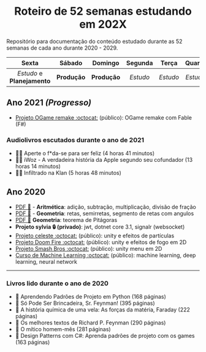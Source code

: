 <h1 align="center">Roteiro de 52 semanas estudando em 202X</h1>

Repositório para documentação do conteúdo estudado durante as 52 semanas de cada ano durante 2020 - 2029.

| Sexta | Sábado | Domingo | Segunda | Terça | Quarta | Quinta |
|:-:|:-:|:-:|:-:|:-:|:-:|:-:|
|_Estudo_ e **Planejamento**|**Produção**|**Produção**|_Estudo_|_Estudo_|_Estudo_|_Estudo_|
## Ano 2021 _(Progresso)_

* [Projeto OGame remake :octocat:](https://sylviot.github.io/ogame-remake/dist/index.html) (público)</strong>: OGame remake com Fable (F#)

### Audiolivros escutados durante o ano de 2021
- :musical_note::book: Aperte o f*da-se para ser feliz (4 horas 41 minutos)
- :musical_note::book: iWoz - A verdadeira história da Apple segundo seu cofundador (13 horas 14 minutos)
- :musical_note::book: Infiltrado na Klan (5 horas 48 minutos)

## Ano 2020

* [PDF :memo:](./week-1/week-1.pdf) - <strong>Aritmética</strong>: adição, subtração, multiplicação, divisão de fração
* [PDF :memo:](./week-3/week-3.pdf) - <strong>Geometria</strong>: retas, semirretas, segmento de retas com angulos
* [PDF :memo:](./week-4/week-4.pdf) <strong>Geometria</strong>: teorema de Pitágoras
* <strong>Projeto sylvia :lock: (privado)</strong>:  jwt, dotnet core 3.1, signalr (websocket)
* [Projeto celeste :octocat:](https://sylviot.github.io/game-study/CelesteMovement/Build/index.html) (público)</strong>: unity e efeitos de partículas
* [Projeto Doom Fire :octocat:](https://sylviot.github.io/game-study/DoomFire2D/Build/index.html) (público)</strong>: unity e efeitos de fogo em 2D
* [Projeto Smash Bros :octocat:](https://sylviot.github.io/game-study/SmashBrosMenu/Build/index.html) (público)</strong>: unity menu em 2D
* [Curso de Machine Learning :octocat:](https://github.com/sylviot/machine-learning-courses) (público)</strong>: machine learning, deep learning, neural network
----
### Livros lido durante o ano de 2020
- :book: Aprendendo Padrões de Projeto em Python (168 páginas)
- :book: Só Pode Ser Brincadeira, Sr. Feynman! (395 páginas)
- :book: A história química de uma vela: As forças da matéria, Faraday (222 páginas)
- :book: Os melhores textos de Richard P. Feynman (290 páginas)
- :book: O mítico homem-mês (281 páginas)
- :book: Design Patterns com C#: Aprenda padrões de projeto com os games (163 páginas)
